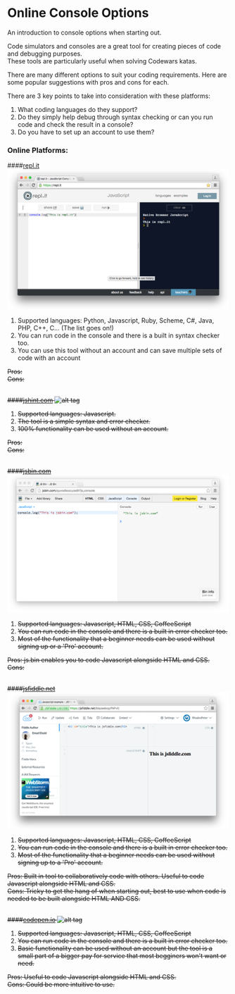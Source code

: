 # Online Console Options

An introduction to console options when starting out.

Code simulators and consoles are a great tool for creating pieces of code and debugging purposes. 
<br>These tools are particularly useful when solving Codewars katas.

There are many different options to suit your coding requirements. Here are some popular suggestions with pros and cons for each. 

There are 3 key points to take into consideration with these platforms:

  1. What coding languages do they support?
  2. Do they simply help debug through syntax checking or can you run code and check the result in a console?
  3. Do you have to set up an account to use them?

### Online Platforms:

####[repl.it](https://repl.it/)
![alt tag](https://raw.githubusercontent.com/RhodesPeter/Console-Options/Screenshots/Repl.it.png)<br>
 
  1. Supported languages: Python, Javascript, Ruby, Scheme, C#, Java, PHP, C++, C... (The list goes on!)<br>
  2. You can run code in the console and there is a built in syntax checker too.<br>
  3. You can use this tool without an account and can save multiple sets of code with an account<br>

<s>Pros:<s/><br>
Cons:
<br>
<br>

####[jshint.com](http://jshint.com)
![alt tag](https://github.com/RhodesPeter/Online-Console-Options/blob/Screenshots/jshint.com.png)<br>

  1. Supported languages: Javascript. <br>
  2. The tool is a simple syntax and error checker. <br>
  3. 100% functionality can be used without an account. <br>

Pros:<br>
Cons:
<br>
<br>

####[jsbin.com](https://jsbin.com)
![alt tag](https://github.com/RhodesPeter/Console-Options/blob/Screenshots/jsbin.com.png)<br>

  1. Supported languages: Javascript, HTML, CSS, CoffeeScript<br>
  2. You can run code in the console and there is a built in error checker too.<br>
  3. Most of the functionality that a beginner needs can be used without signing up or a 'Pro' account.<br>

Pros: js.bin enables you to code Javascript alongside HTML and CSS. <br>
Cons:
<br>
<br>

####[jsfiddle.net](https://jsfiddle.net/)
![alt tag](https://github.com/RhodesPeter/Console-Options/blob/Screenshots/jsfiddle.png)<br>

 1. Supported languages: Javascript, HTML, CSS, CoffeeScript<br>
 2. You can run code in the console and there is a built in error checker too.<br>
 3. Most of the functionality that a beginner needs can be used without signing up to a 'Pro' account.<br>

Pros: Built in tool to collaboratively code with others. Useful to code Javascript alongside HTML and CSS.<br>
Cons: Tricky to get the hang of when starting out, best to use when code is needed to be built alongside HTML AND CSS. 
<br>
<br>

####[codepen.io](http://codepen.io/nullobject/pen/rAbio)
![alt tag](https://github.com/RhodesPeter/Online-Console-Options/blob/Screenshots/codepen.io.png)<br>

 1. Supported languages: Javascript, HTML, CSS, CoffeeScript<br>
 2. You can run code in the console and there is a built in error checker too.<br>
 3. Basic functionality can be used without an account but the tool is a small part of a bigger pay for service that most begginers won't want or need.<br>

Pros: Useful to code Javascript alongside HTML and CSS.<br>
Cons: Could be more intuitive to use. 
<br>
<br>
